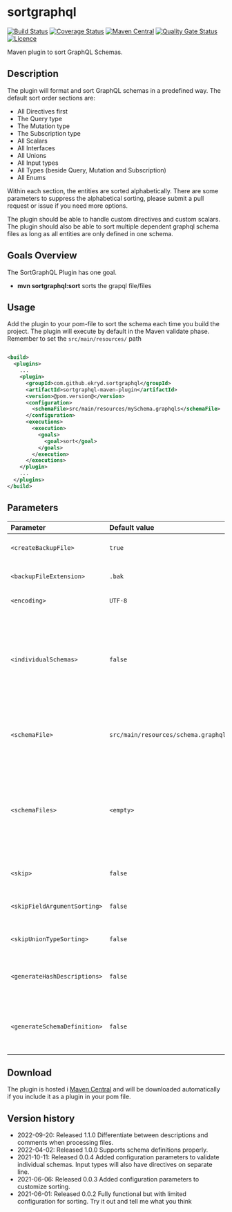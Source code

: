 # sortgraphql

[![Build Status](https://circleci.com/gh/Ekryd/sortgraphql.svg?style=svg)](https://app.circleci.com/pipelines/github/Ekryd/sortgraphql)
[![Coverage Status](https://coveralls.io/repos/github/Ekryd/sortgraphql/badge.svg?branch=master)](https://coveralls.io/github/Ekryd/sortgraphql?branch=master)
[![Maven Central](https://maven-badges.herokuapp.com/maven-central/com.github.ekryd.sortgraphql/sortgraphql-maven-plugin/badge.svg)](https://maven-badges.herokuapp.com/maven-central/com.github.ekryd.sortgraphql/sortgraphql-maven-plugin)
[![Quality Gate Status](https://sonarcloud.io/api/project_badges/measure?project=Ekryd_sortgraphql&metric=alert_status)](https://sonarcloud.io/dashboard?id=Ekryd_sortgraphql)
[![Licence](https://img.shields.io/github/license/Ekryd/sortgraphql?color=success)](https://github.com/Ekryd/sortgraphql/blob/master/LICENSE.md)

Maven plugin to sort GraphQL Schemas.

## Description ##

The plugin will format and sort GraphQL schemas in a predefined way. The default sort order sections are:

* All Directives first
* The Query type
* The Mutation type
* The Subscription type
* All Scalars
* All Interfaces
* All Unions
* All Input types
* All Types (beside Query, Mutation and Subscription)
* All Enums

Within each section, the entities are sorted alphabetically. There are some parameters to suppress the alphabetical
sorting, please submit a pull request or issue if you need more options.

The plugin should be able to handle custom directives and custom scalars. The plugin should also be able to sort
multiple dependent graphql schema files as long as all entities are only defined in one schema.

## Goals Overview ##

The SortGraphQL Plugin has one goal.

* **mvn sortgraphql:sort** sorts the grapql file/files

## Usage ##

Add the plugin to your pom-file to sort the schema each time you build the project. The plugin will execute by default
in the Maven validate phase. Remember to set the `src/main/resources/` path

```xml

<build>
  <plugins>
    ...
    <plugin>
      <groupId>com.github.ekryd.sortgraphql</groupId>
      <artifactId>sortgraphql-maven-plugin</artifactId>
      <version>@pom.version@</version>
      <configuration>
        <schemaFile>src/main/resources/mySchema.graphqls</schemaFile>
      </configuration>
      <executions>
        <execution>
          <goals>
            <goal>sort</goal>
          </goals>
        </execution>
      </executions>
    </plugin>
    ...
  </plugins>
</build>

```

## Parameters ##

| **Parameter**                | **Default value**                    | **Description**                                                                                                                                                                                          | **Example**                                                                                                                                                                                                                      |
|:-----------------------------|:-------------------------------------|:---------------------------------------------------------------------------------------------------------------------------------------------------------------------------------------------------------|:---------------------------------------------------------------------------------------------------------------------------------------------------------------------------------------------------------------------------------|
| `<createBackupFile>`         | `true`                               | Should a backup copy be created for the sorted schema.                                                                                                                                                   | `<createBackupFile>false</createBackupFile>`                                                                                                                                                                                     |
| `<backupFileExtension>`      | `.bak`                               | Name of the file extension for the backup file.                                                                                                                                                          | `<backupFileExtension>.temp</backupFileExtension>`                                                                                                                                                                               |
| `<encoding>`                 | `UTF-8`                              | Encoding for the files.                                                                                                                                                                                  | `<encoding>ASCII</encoding>`                                                                                                                                                                                                     |
| `<individualSchemas>`        | `false`                              | By default, if multiple schema files are specified in schema files, then those schemas will be merged together during validation. This flag specifies that each schema should be validated individually. | `-Dsortgraphql.individualSchemas=true` <br><br> `<individualSchemas>true</individualSchemas>`                                                                                                                                    |
| `<schemaFile>`               | `src/main/resources/schema.graphqls` | Location of the schema file. Remember to set the `src/main/resources/` path.                                                                                                                             | `-Dsortgraphql.schemaFile="src/main/resources/main.graphqls"` <br><br> `<schemaFile>src/main/resources/main.graphqls</schemaFile>`                                                                                               |
| `<schemaFiles>`              | `<empty>`                            | Location of multiple graphql schema file that should be sorted. Overrides parameter schemaFile. The schema files can reference each other, but shared definitions are not allowed.                       | <pre lang="xml">&lt;schemaFiles&gt;<br>  &lt;schemaFile&gt;src/main/resources/queries.graphqls&lt;/schemaFile&gt; <br>  &lt;schemaFile&gt;src/main/resources/mutations.graphqls&lt;/schemaFile&gt;<br>&lt;/schemaFiles&gt;</pre> | 
| `<skip>`                     | `false`                              | Set this to 'true' to bypass SortGraphQL plugin.                                                                                                                                                         | `-Dsortgraphql.skip=true` <br><br> `<skip>true</skip>`                                                                                                                                                                           |
| `<skipFieldArgumentSorting>` | `false`                              | Set this to 'true' to skip sorting the arguments for a field in a type.                                                                                                                                  | `<skipFieldArgumentSorting>true</skipFieldArgumentSorting>`                                                                                                                                                                      |
| `<skipUnionTypeSorting>`     | `false`                              | Set this to 'true' to skip sorting the types in a union.                                                                                                                                                 | `<skipUnionTypeSorting>true</skipUnionTypeSorting>`                                                                                                                                                                              |
| `<generateHashDescriptions>` | `false`                              | Use hash sign for descriptions, instead of keeping string literals (with quote character).                                                                                                               | `<generateHashDescriptions>true</generateHashDescriptions>`                                                                                                                                                                      |
| `<generateSchemaDefinition>` | `false`                              | Generate the 'schema' definition element at the top of the schema, when generating the sorted schema file.                                                                                               | `<generateSchemaDefinition>true</generateSchemaDefinition>`                                                                                                                                                                      |

## Download ##
The plugin is hosted i [Maven Central](https://mvnrepository.com/artifact/com.github.ekryd.sortgraphql/sortgraphql-maven-plugin) and will be downloaded automatically if you include it as a plugin in your pom file.

## Version history ##

* 2022-09-20: Released 1.1.0 Differentiate between descriptions and comments when processing files. 
* 2022-04-02: Released 1.0.0 Supports schema definitions properly. 
* 2021-10-11: Released 0.0.4 Added configuration parameters to validate individual schemas. Input types will also have directives on separate line. 
* 2021-06-06: Released 0.0.3 Added configuration parameters to customize sorting. 
* 2021-06-01: Released 0.0.2 Fully functional but with limited configuration for sorting. Try it out and tell me what you think
